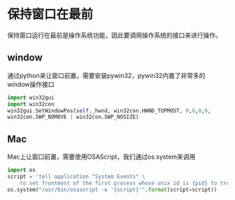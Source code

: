 # 保持窗口在最前

保持窗口运行在最前是操作系统功能，因此要调用操作系统的接口来进行操作。

## window

通过python来让窗口前置，需要安装pywin32，pywin32内置了非常多的window操作接口

```python
import win32gui
import win32con
win32gui.SetWindowPos(self._hwnd, win32con.HWND_TOPMOST, 0,0,0,0,
win32con.SWP_NOMOVE | win32con.SWP_NOSIZE)
```

## Mac

Mac上让窗口前置，需要使用OSAScript，我们通过os.system来调用

```python
import os
script = 'tell application "System Events" \
    to set frontmost of the first process whose unix id is {pid} to true'.format(pid=os.getpid())
os.system("/usr/bin/osascript -e '{script}'".format(script=script))
```
